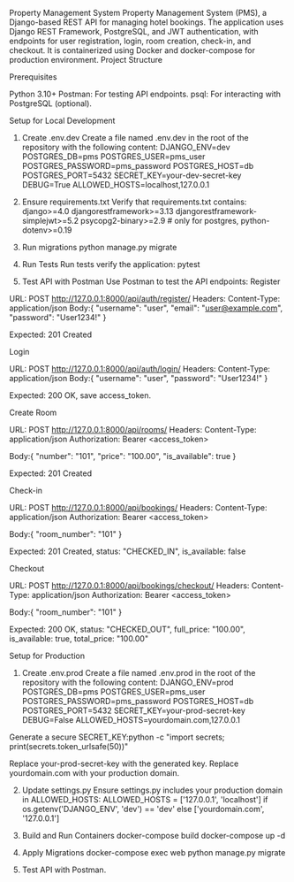 Property Management System
Property Management System (PMS), a Django-based REST API for managing hotel bookings. The application uses Django REST Framework, PostgreSQL, and JWT authentication, with endpoints for user registration, login, room creation, check-in, and checkout. It is containerized using Docker and docker-compose for production environment.
Project Structure

Prerequisites

Python 3.10+
Postman: For testing API endpoints.
psql: For interacting with PostgreSQL (optional).

Setup for Local Development
1. Create .env.dev
Create a file named .env.dev in the root of the repository with the following content:
DJANGO_ENV=dev
POSTGRES_DB=pms
POSTGRES_USER=pms_user
POSTGRES_PASSWORD=pms_password
POSTGRES_HOST=db
POSTGRES_PORT=5432
SECRET_KEY=your-dev-secret-key
DEBUG=True
ALLOWED_HOSTS=localhost,127.0.0.1


2. Ensure requirements.txt
Verify that requirements.txt contains:
django>=4.0
djangorestframework>=3.13
djangorestframework-simplejwt>=5.2
psycopg2-binary>=2.9 # only for postgres, 
python-dotenv>=0.19

3. Run migrations
python manage.py migrate

4. Run Tests
Run tests verify the application:
pytest

5. Test API with Postman
Use Postman to test the API endpoints:
Register

URL: POST http://127.0.0.1:8000/api/auth/register/
Headers: Content-Type: application/json
Body:{
  "username": "user",
  "email": "user@example.com",
  "password": "User1234!"
}


Expected: 201 Created

Login

URL: POST http://127.0.0.1:8000/api/auth/login/
Headers: Content-Type: application/json
Body:{
  "username": "user",
  "password": "User1234!"
}


Expected: 200 OK, save access_token.

Create Room

URL: POST http://127.0.0.1:8000/api/rooms/
Headers:
Content-Type: application/json
Authorization: Bearer <access_token>


Body:{
  "number": "101",
  "price": "100.00",
  "is_available": true
}


Expected: 201 Created

Check-in

URL: POST http://127.0.0.1:8000/api/bookings/
Headers:
Content-Type: application/json
Authorization: Bearer <access_token>


Body:{
  "room_number": "101"
}


Expected: 201 Created, status: "CHECKED_IN", is_available: false

Checkout

URL: POST http://127.0.0.1:8000/api/bookings/checkout/
Headers:
Content-Type: application/json
Authorization: Bearer <access_token>


Body:{
  "room_number": "101"
}


Expected: 200 OK, status: "CHECKED_OUT", full_price: "100.00", is_available: true, total_price: "100.00"


Setup for Production
1. Create .env.prod
Create a file named .env.prod in the root of the repository with the following content:
DJANGO_ENV=prod
POSTGRES_DB=pms
POSTGRES_USER=pms_user
POSTGRES_PASSWORD=pms_password
POSTGRES_HOST=db
POSTGRES_PORT=5432
SECRET_KEY=your-prod-secret-key
DEBUG=False
ALLOWED_HOSTS=yourdomain.com,127.0.0.1


Generate a secure SECRET_KEY:python -c "import secrets; print(secrets.token_urlsafe(50))"

Replace your-prod-secret-key with the generated key.
Replace yourdomain.com with your production domain.

2. Update settings.py
Ensure settings.py includes your production domain in ALLOWED_HOSTS:
ALLOWED_HOSTS = ['127.0.0.1', 'localhost'] if os.getenv('DJANGO_ENV', 'dev') == 'dev' else ['yourdomain.com', '127.0.0.1']

3. Build and Run Containers
docker-compose build
docker-compose up -d

4. Apply Migrations
docker-compose exec web python manage.py migrate

5. Test API with Postman.
